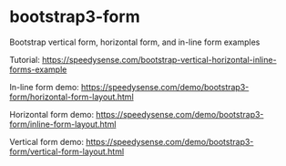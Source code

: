 # bootstrap3-form
Bootstrap vertical form, horizontal form, and in-line form examples

Tutorial: https://speedysense.com/bootstrap-vertical-horizontal-inline-forms-example

In-line form demo: https://speedysense.com/demo/bootstrap3-form/horizontal-form-layout.html

Horizontal form demo: https://speedysense.com/demo/bootstrap3-form/inline-form-layout.html

Vertical form demo: https://speedysense.com/demo/bootstrap3-form/vertical-form-layout.html
